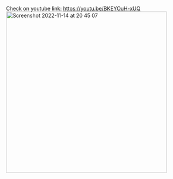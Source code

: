 Check on youtube 
link: https://youtu.be/BKEYOuH-xUQ
<img width="438" alt="Screenshot 2022-11-14 at 20 45 07" src="https://user-images.githubusercontent.com/103842703/201689404-93b5a527-87b9-4e28-b514-3f58bf52a985.png">
